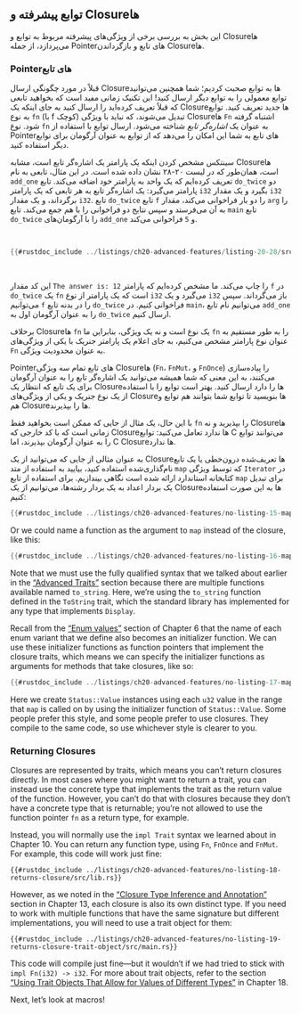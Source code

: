 ## توابع پیشرفته و Closureها

این بخش به بررسی برخی از ویژگی‌های پیشرفته مربوط به توابع و Closureها می‌پردازد، از جمله Pointerهای تابع و بازگرداندن Closureها.

### Pointerهای تابع

قبلاً در مورد چگونگی ارسال Closureها به توابع صحبت کردیم؛ شما همچنین می‌توانید توابع معمولی را به توابع دیگر ارسال کنید! این تکنیک زمانی مفید است که بخواهید تابعی که قبلاً تعریف کرده‌اید را ارسال کنید به جای اینکه یک Closureها جدید تعریف کنید. توابع به نوع `fn` (با f کوچک) تبدیل می‌شوند، که نباید با ویژگی Closureها `Fn` اشتباه گرفته شود. نوع `fn` به عنوان یک _اشاره‌گر تابع_ شناخته می‌شود. ارسال توابع با استفاده از Pointerهای تابع به شما این امکان را می‌دهد که از توابع به عنوان آرگومان برای توابع دیگر استفاده کنید.

سینتکس مشخص کردن اینکه یک پارامتر یک اشاره‌گر تابع است، مشابه Closureها است، همان‌طور که در لیست ۲۰-۲۸ نشان داده شده است. در این مثال، تابعی به نام `add_one` تعریف کرده‌ایم که یک واحد به پارامتر خود اضافه می‌کند. تابع `do_twice` دو پارامتر می‌گیرد: یک اشاره‌گر تابع به هر تابعی که یک پارامتر `i32` بگیرد و یک مقدار `i32` برگرداند، و یک مقدار `i32`. تابع `do_twice` تابع `f` را دو بار فراخوانی می‌کند، مقدار `arg` را به آن می‌فرستد و سپس نتایج دو فراخوانی را با هم جمع می‌کند. تابع `main` تابع `do_twice` را با آرگومان‌های `add_one` و `5` فراخوانی می‌کند.

<Listing number="20-28" file-name="src/main.rs" caption="استفاده از نوع `fn` برای پذیرش یک اشاره‌گر تابع به عنوان آرگومان">

```rust
{{#rustdoc_include ../listings/ch20-advanced-features/listing-20-28/src/main.rs}}
```

</Listing>

این کد مقدار `The answer is: 12` را چاپ می‌کند. ما مشخص کرده‌ایم که پارامتر `f` در `do_twice` یک `fn` است که یک پارامتر از نوع `i32` می‌گیرد و یک `i32` باز می‌گرداند. سپس می‌توانیم `f` را در بدنه تابع `do_twice` فراخوانی کنیم. در `main`، می‌توانیم نام تابع `add_one` را به عنوان آرگومان اول به `do_twice` ارسال کنیم.

برخلاف Closureها `fn` یک نوع است و نه یک ویژگی، بنابراین ما `fn` را به طور مستقیم به عنوان نوع پارامتر مشخص می‌کنیم، به جای اعلام یک پارامتر جنریک با یکی از ویژگی‌های `Fn` به عنوان محدودیت ویژگی.

Pointerهای تابع تمام سه ویژگی Closureها (`Fn`، `FnMut`، و `FnOnce`) را پیاده‌سازی می‌کنند، به این معنی که شما همیشه می‌توانید یک اشاره‌گر تابع را به عنوان آرگومان برای یک تابع که انتظار یک Closureها را دارد ارسال کنید. بهتر است توابع را با استفاده از یک نوع جنریک و یکی از ویژگی‌های Closureها بنویسید تا توابع شما بتوانند هم توابع و هم Closureها را بپذیرند.

با این حال، یک مثال از جایی که ممکن است بخواهید فقط `fn` را بپذیرید و نه Closureها زمانی است که با کد خارجی که Closureها ندارد تعامل می‌کنید: توابع C می‌توانند توابع را به عنوان آرگومان بپذیرند، اما C Closureها ندارد.

به عنوان مثالی از جایی که می‌توانید از یک Closureها تعریف‌شده درون‌خطی یا یک تابع نام‌گذاری‌شده استفاده کنید، بیایید به استفاده از متد `map` که توسط ویژگی `Iterator` در کتابخانه استاندارد ارائه شده است نگاهی بیندازیم. برای استفاده از تابع `map` برای تبدیل یک بردار اعداد به یک بردار رشته‌ها، می‌توانیم از یک Closureها به این صورت استفاده کنیم:

```rust
{{#rustdoc_include ../listings/ch20-advanced-features/no-listing-15-map-closure/src/main.rs:here}}
```

Or we could name a function as the argument to `map` instead of the closure,
like this:

```rust
{{#rustdoc_include ../listings/ch20-advanced-features/no-listing-16-map-function/src/main.rs:here}}
```

Note that we must use the fully qualified syntax that we talked about earlier
in the [“Advanced Traits”][advanced-traits]<!-- ignore --> section because
there are multiple functions available named `to_string`. Here, we’re using the
`to_string` function defined in the `ToString` trait, which the standard
library has implemented for any type that implements `Display`.

Recall from the [“Enum values”][enum-values]<!-- ignore --> section of Chapter
6 that the name of each enum variant that we define also becomes an initializer
function. We can use these initializer functions as function pointers that
implement the closure traits, which means we can specify the initializer
functions as arguments for methods that take closures, like so:

```rust
{{#rustdoc_include ../listings/ch20-advanced-features/no-listing-17-map-initializer/src/main.rs:here}}
```

Here we create `Status::Value` instances using each `u32` value in the range
that `map` is called on by using the initializer function of `Status::Value`.
Some people prefer this style, and some people prefer to use closures. They
compile to the same code, so use whichever style is clearer to you.

### Returning Closures

Closures are represented by traits, which means you can’t return closures
directly. In most cases where you might want to return a trait, you can instead
use the concrete type that implements the trait as the return value of the
function. However, you can’t do that with closures because they don’t have a
concrete type that is returnable; you’re not allowed to use the function
pointer `fn` as a return type, for example.

Instead, you will normally use the `impl Trait` syntax we learned about in
Chapter 10. You can return any function type, using `Fn`, `FnOnce` and `FnMut`.
For example, this code will work just fine:

```rust,ignore,does_not_compile
{{#rustdoc_include ../listings/ch20-advanced-features/no-listing-18-returns-closure/src/lib.rs}}
```

However, as we noted in the [“Closure Type Inference and
Annotation”][closure-types]<!-- ignore --> section in Chapter 13, each closure
is also its own distinct type. If you need to work with multiple functions that
have the same signature but different implementations, you will need to use a
trait object for them:

```rust,noplayground
{{#rustdoc_include ../listings/ch20-advanced-features/no-listing-19-returns-closure-trait-object/src/main.rs}}
```

This code will compile just fine—but it wouldn’t if we had tried to stick with
`impl Fn(i32) -> i32`. For more about trait objects, refer to the section
[“Using Trait Objects That Allow for Values of Different
Types”][using-trait-objects-that-allow-for-values-of-different-types]<!-- ignore
--> in Chapter 18.

Next, let’s look at macros!

[advanced-traits]: ch20-02-advanced-traits.html#advanced-traits
[enum-values]: ch06-01-defining-an-enum.html#enum-values
[closure-types]: ch13-01-closures.html#closure-type-inference-and-annotation
[using-trait-objects-that-allow-for-values-of-different-types]: ch18-02-trait-objects.html#using-trait-objects-that-allow-for-values-of-different-types
